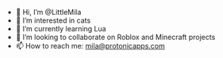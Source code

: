 - 👋 Hi, I’m @LittleMila
- 👀 I’m interested in cats
- 🌱 I’m currently learning Lua
- 💞️ I’m looking to collaborate on Roblox and Minecraft projects
- 📫 How to reach me: mila@protonicapps.com

<!---
LittleMila/LittleMila is a ✨ special ✨ repository because its `README.md` (this file) appears on your GitHub profile.
You can click the Preview link to take a look at your changes.
--->
